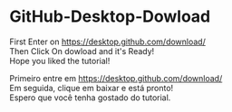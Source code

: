 # GitHub-Desktop-Dowload

First Enter on https://desktop.github.com/download/  
Then Click On dowload and it's Ready!  
Hope you liked the tutorial!  
  
   
Primeiro entre em https://desktop.github.com/download/  
Em seguida, clique em baixar e está pronto!  
Espero que você tenha gostado do tutorial.  
